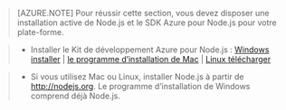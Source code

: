 > [AZURE.NOTE]
> Pour réussir cette section, vous devez disposer une installation active de Node.js et le SDK Azure pour Node.js pour votre plate-forme.

>* Installer le Kit de développement Azure pour Node.js : <a href="http://go.microsoft.com/fwlink/?LinkId=254279">Windows installer</a> | <a href="http://go.microsoft.com/fwlink/?LinkId=253471">le programme d’installation de Mac</a> | <a href="http://go.microsoft.com/fwlink/?LinkId=253472">Linux télécharger</a></li>

>* Si vous utilisez Mac ou Linux, installer Node.js à partir de <a href="http://nodejs.org">http://nodejs.org</a>. Le programme d’installation de Windows comprend déjà Node.js.


